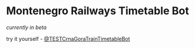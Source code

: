 # Montenegro Railways Timetable Bot

*currently in beta*

try it yourself - [@TESTCrnaGoraTrainTimetableBot](https://t.me/TESTCrnaGoraTrainTimetableBot)
